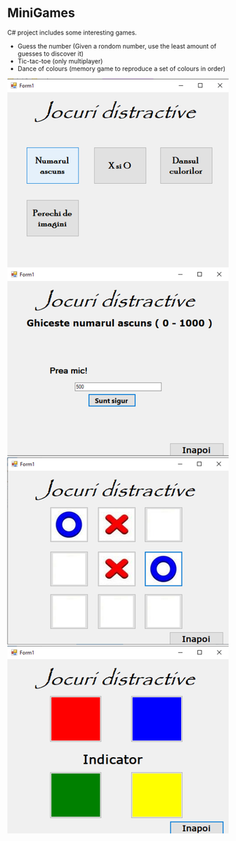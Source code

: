# MiniGames
C# project includes some interesting games.
- Guess the number (Given a rondom number, use the least amount of guesses to discover it)
- Tic-tac-toe (only multiplayer)
- Dance of colours (memory game to reproduce a set of colours in order)

![](games-1.png)
![](games-2.png)
![](games-3.png)
![](games-4.png)
